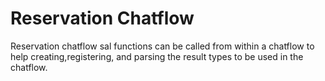 # Reservation Chatflow

Reservation chatflow sal functions can be called from within a chatflow to help creating,registering, and parsing the result types to be used in the chatflow.

